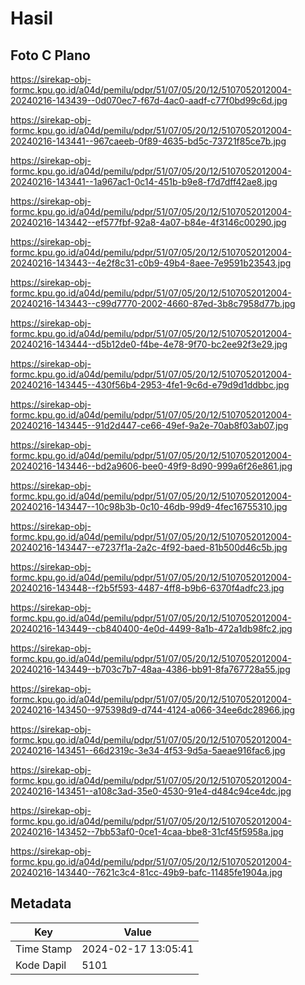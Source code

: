 # Hasil

## Foto C Plano

https://sirekap-obj-formc.kpu.go.id/a04d/pemilu/pdpr/51/07/05/20/12/5107052012004-20240216-143439--0d070ec7-f67d-4ac0-aadf-c77f0bd99c6d.jpg

https://sirekap-obj-formc.kpu.go.id/a04d/pemilu/pdpr/51/07/05/20/12/5107052012004-20240216-143441--967caeeb-0f89-4635-bd5c-73721f85ce7b.jpg

https://sirekap-obj-formc.kpu.go.id/a04d/pemilu/pdpr/51/07/05/20/12/5107052012004-20240216-143441--1a967ac1-0c14-451b-b9e8-f7d7dff42ae8.jpg

https://sirekap-obj-formc.kpu.go.id/a04d/pemilu/pdpr/51/07/05/20/12/5107052012004-20240216-143442--ef577fbf-92a8-4a07-b84e-4f3146c00290.jpg

https://sirekap-obj-formc.kpu.go.id/a04d/pemilu/pdpr/51/07/05/20/12/5107052012004-20240216-143443--4e2f8c31-c0b9-49b4-8aee-7e9591b23543.jpg

https://sirekap-obj-formc.kpu.go.id/a04d/pemilu/pdpr/51/07/05/20/12/5107052012004-20240216-143443--c99d7770-2002-4660-87ed-3b8c7958d77b.jpg

https://sirekap-obj-formc.kpu.go.id/a04d/pemilu/pdpr/51/07/05/20/12/5107052012004-20240216-143444--d5b12de0-f4be-4e78-9f70-bc2ee92f3e29.jpg

https://sirekap-obj-formc.kpu.go.id/a04d/pemilu/pdpr/51/07/05/20/12/5107052012004-20240216-143445--430f56b4-2953-4fe1-9c6d-e79d9d1ddbbc.jpg

https://sirekap-obj-formc.kpu.go.id/a04d/pemilu/pdpr/51/07/05/20/12/5107052012004-20240216-143445--91d2d447-ce66-49ef-9a2e-70ab8f03ab07.jpg

https://sirekap-obj-formc.kpu.go.id/a04d/pemilu/pdpr/51/07/05/20/12/5107052012004-20240216-143446--bd2a9606-bee0-49f9-8d90-999a6f26e861.jpg

https://sirekap-obj-formc.kpu.go.id/a04d/pemilu/pdpr/51/07/05/20/12/5107052012004-20240216-143447--10c98b3b-0c10-46db-99d9-4fec16755310.jpg

https://sirekap-obj-formc.kpu.go.id/a04d/pemilu/pdpr/51/07/05/20/12/5107052012004-20240216-143447--e7237f1a-2a2c-4f92-baed-81b500d46c5b.jpg

https://sirekap-obj-formc.kpu.go.id/a04d/pemilu/pdpr/51/07/05/20/12/5107052012004-20240216-143448--f2b5f593-4487-4ff8-b9b6-6370f4adfc23.jpg

https://sirekap-obj-formc.kpu.go.id/a04d/pemilu/pdpr/51/07/05/20/12/5107052012004-20240216-143449--cb840400-4e0d-4499-8a1b-472a1db98fc2.jpg

https://sirekap-obj-formc.kpu.go.id/a04d/pemilu/pdpr/51/07/05/20/12/5107052012004-20240216-143449--b703c7b7-48aa-4386-bb91-8fa767728a55.jpg

https://sirekap-obj-formc.kpu.go.id/a04d/pemilu/pdpr/51/07/05/20/12/5107052012004-20240216-143450--975398d9-d744-4124-a066-34ee6dc28966.jpg

https://sirekap-obj-formc.kpu.go.id/a04d/pemilu/pdpr/51/07/05/20/12/5107052012004-20240216-143451--66d2319c-3e34-4f53-9d5a-5aeae916fac6.jpg

https://sirekap-obj-formc.kpu.go.id/a04d/pemilu/pdpr/51/07/05/20/12/5107052012004-20240216-143451--a108c3ad-35e0-4530-91e4-d484c94ce4dc.jpg

https://sirekap-obj-formc.kpu.go.id/a04d/pemilu/pdpr/51/07/05/20/12/5107052012004-20240216-143452--7bb53af0-0ce1-4caa-bbe8-31cf45f5958a.jpg

https://sirekap-obj-formc.kpu.go.id/a04d/pemilu/pdpr/51/07/05/20/12/5107052012004-20240216-143440--7621c3c4-81cc-49b9-bafc-11485fe1904a.jpg


## Metadata

| Key        | Value               |
| ---------- | ------------------- |
| Time Stamp | 2024-02-17 13:05:41 |
| Kode Dapil | 5101                |



